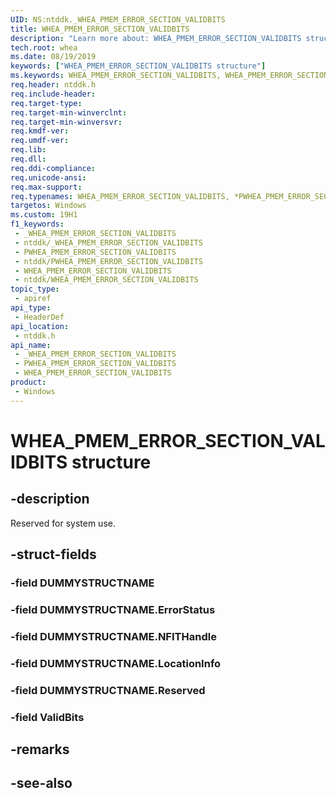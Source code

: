 ```yaml
---
UID: NS:ntddk._WHEA_PMEM_ERROR_SECTION_VALIDBITS
title: WHEA_PMEM_ERROR_SECTION_VALIDBITS
description: "Learn more about: WHEA_PMEM_ERROR_SECTION_VALIDBITS structure"
tech.root: whea
ms.date: 08/19/2019
keywords: ["WHEA_PMEM_ERROR_SECTION_VALIDBITS structure"]
ms.keywords: WHEA_PMEM_ERROR_SECTION_VALIDBITS, WHEA_PMEM_ERROR_SECTION_VALIDBITS, *PWHEA_PMEM_ERROR_SECTION_VALIDBITS,
req.header: ntddk.h
req.include-header: 
req.target-type: 
req.target-min-winverclnt: 
req.target-min-winversvr: 
req.kmdf-ver: 
req.umdf-ver: 
req.lib: 
req.dll: 
req.ddi-compliance: 
req.unicode-ansi: 
req.max-support: 
req.typenames: WHEA_PMEM_ERROR_SECTION_VALIDBITS, *PWHEA_PMEM_ERROR_SECTION_VALIDBITS
targetos: Windows
ms.custom: 19H1
f1_keywords:
 - _WHEA_PMEM_ERROR_SECTION_VALIDBITS
 - ntddk/_WHEA_PMEM_ERROR_SECTION_VALIDBITS
 - PWHEA_PMEM_ERROR_SECTION_VALIDBITS
 - ntddk/PWHEA_PMEM_ERROR_SECTION_VALIDBITS
 - WHEA_PMEM_ERROR_SECTION_VALIDBITS
 - ntddk/WHEA_PMEM_ERROR_SECTION_VALIDBITS
topic_type:
 - apiref
api_type:
 - HeaderDef
api_location:
 - ntddk.h
api_name:
 - _WHEA_PMEM_ERROR_SECTION_VALIDBITS
 - PWHEA_PMEM_ERROR_SECTION_VALIDBITS
 - WHEA_PMEM_ERROR_SECTION_VALIDBITS
product:
 - Windows
---
```


# WHEA_PMEM_ERROR_SECTION_VALIDBITS structure


## -description

Reserved for system use.

## -struct-fields

### -field DUMMYSTRUCTNAME

### -field DUMMYSTRUCTNAME.ErrorStatus

### -field DUMMYSTRUCTNAME.NFITHandle

### -field DUMMYSTRUCTNAME.LocationInfo

### -field DUMMYSTRUCTNAME.Reserved

### -field ValidBits

## -remarks

## -see-also

